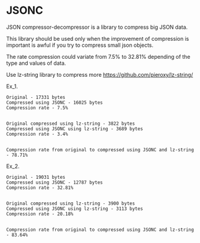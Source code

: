 JSONC
=====

JSON compressor-decompressor is a library to compress big JSON data.

This library should be used only when the improvement of compression is important is awful if you try to compress small json objects.

The rate compression could variate from 7.5% to 32.81% depending of the type and values of data.

Use lz-string library to compress more https://github.com/pieroxy/lz-string/


Ex_1.

    Original - 17331 bytes
    Compressed using JSONC - 16025 bytes
    Compression rate - 7.5%


    Original compressed using lz-string - 3822 bytes
    Compressed using JSONC using lz-string - 3689 bytes
    Compression rate - 3.4%


    Compression rate from original to compressed using JSONC and lz-string - 78.71%

Ex_2.

    Original - 19031 bytes
    Compressed using JSONC - 12787 bytes
    Compression rate - 32.81%


    Original compressed using lz-string - 3900 bytes
    Compressed using JSONC using lz-string - 3113 bytes
    Compression rate - 20.18%


    Compression rate from original to compressed using JSONC and lz-string - 83.64%